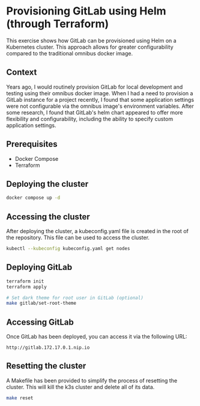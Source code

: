 # Provisioning GitLab using Helm (through Terraform)

This exercise shows how GitLab can be provisioned using Helm on a Kubernetes cluster. This approach allows for greater configurability compared to the traditional omnibus docker image.

## Context

Years ago, I would routinely provision GitLab for local development and testing using their omnibus docker image. When I had a need to provision a GitLab instance for a project recently, I found that some application settings were not configurable via the omnibus image's environment variables. After some research, I found that GitLab's helm chart appeared to offer more flexibility and configurability, including the ability to specify custom application settings.

## Prerequisites

- Docker Compose
- Terraform

## Deploying the cluster

```bash
docker compose up -d
```

## Accessing the cluster

After deploying the cluster, a kubeconfig.yaml file is created in the
root of the repository. This file can be used to access the cluster.

```bash
kubectl --kubeconfig kubeconfig.yaml get nodes
```

## Deploying GitLab

```bash
terraform init
terraform apply

# Set dark theme for root user in GitLab (optional)
make gitlab/set-root-theme
```

## Accessing GitLab

Once GitLab has been deployed, you can access it via the following URL:

```
http://gitlab.172.17.0.1.nip.io
```

## Resetting the cluster

A Makefile has been provided to simplify the process of resetting the cluster. This will kill the k3s cluster and delete all of its data.

```bash
make reset
```
